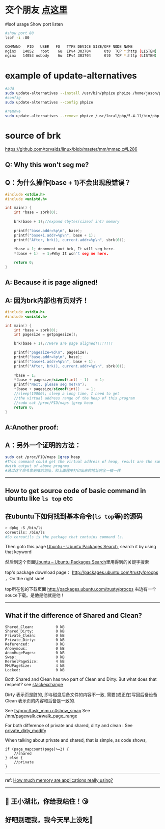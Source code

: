 
# 交个朋友 [点这里](https://github.com/JasonSunan/frendsMaking/issues)

#lsof usage
Show port listen
```bash
#show port 80
lsof -i :80

COMMAND   PID   USER   FD   TYPE DEVICE SIZE/OFF NODE NAME
nginx   14052   root    6u  IPv4 303704      0t0  TCP *:http (LISTEN)
nginx   14053 nobody    6u  IPv4 303704      0t0  TCP *:http (LISTEN)


```

# example of update-alternatives 
```bash
#add 
sudo update-alternatives --install /usr/bin/phpize phpize /home/jason/php/5.4.11/bin/phpize 1 
#config
sudo update-alternatives --config phpize

#remove
sudo update-alternatives --remove phpize /usr/local/php/5.4.11/bin/php-phpize
```

# source of brk
https://github.com/torvalds/linux/blob/master/mm/mmap.c#L286
## Q: Why this won't seg me?
## Q：为什么操作(base + 1)不会出现段错误？
```c
#include <stdio.h>
#include <unistd.h>

int main() {
    int *base = sbrk(0);
        
    brk(base + 1);//expand 4bytes(sizeof int) memory 
                                                                        
    printf("base.addr=%p\n", base);
    printf("base+1.addr=%p\n", base + 1); 
    printf("After, brk(), current.addr=%p\n", sbrk(0));
    
    *base = 1; #comment out brk, It will seg here.
    *(base + 1)  = 1;#Why It won't seg me here.

    return 0;
}
```

## A: Because it is page aligned!
## A: 因为brk内部也有页对齐！

```C
#include <stdio.h>
#include <unistd.h>

int main() {
    int *base = sbrk(0);
    int pagesize = getpagesize();

    brk(base + 1);//Here are page aligned!!!!!!!!                       

    printf("pagesize=%d\n", pagesize);
    printf("base.addr=%p\n", base);
    printf("base+1.addr=%p\n", base + 1); 
    printf("After, brk(), current.addr=%p\n", sbrk(0));
    
    *base = 1;
    *(base + pagesize/sizeof(int) - 1)   = 1;
    printf("Next, please seg me!\n");
    *(base + pagesize/sizeof(int))   = 1;
    //sleep(10000); sleep a long time, I need to get
    //the virtual address range of the heap of this program
    //sudo cat /proc/PID/maps |grep heap
    return 0;
}

```
## A:Another proof:
## A：另外一个证明的方法：

```bash
sudo cat /proc/PID/maps |grep heap
#This command could get the virtual address of heap, result are the same
#with output of above progrma 
#通过这个命令拿到堆的地址，和上面程序打印出来的地址完全一模一样
```
---
## How to get source code of basic command in ubuntu like ```ls top``` etc
## 在ubuntu下如何找到基本命令(```ls top```等)的源码
```bash
> dpkg -S /bin/ls
coreutils: /bin/ls
#So coreutils is the package that contains command ls.
```
Then goto this page [Ubuntu – Ubuntu Packages Search](http://packages.ubuntu.com/), search it by using that keyword

然后到这个页面[Ubuntu – Ubuntu Packages Search](http://packages.ubuntu.com/)里用得到的关键字搜索

top's package download page： http://packages.ubuntu.com/trusty/procps ，On the right side!

top所在包的下载页面 http://packages.ubuntu.com/trusty/procps 右边有一个souce下载。是他是他就是他！

---

## What if the difference of Shared and Clean?
```
Shared_Clean:          0 kB
Shared_Dirty:          0 kB
Private_Clean:         0 kB
Private_Dirty:         0 kB
Referenced:            0 kB
Anonymous:             0 kB
AnonHugePages:         0 kB
Swap:                  0 kB
KernelPageSize:        4 kB
MMUPageSize:           4 kB
Locked:                0 kB
```
Both Shared and Clean has two part of Clean and Dirty. But what does that respent?
see [stackexchange](http://unix.stackexchange.com/questions/33381/getting-information-about-a-process-memory-usage-from-proc-pid-smaps)

Dirty 表示页是脏的, 即与磁盘后备文件的内容不一致, 需要(或正在)写回后备设备
Clean 表示页的内容和后备是一致的.

See [fs/proc/task_mmu.c#show_smap](https://github.com/torvalds/linux/blob/v3.18/fs/proc/task_mmu.c#L587)
See [/mm/pagewalk.c#walk_page_range](https://github.com/torvalds/linux/blob/v3.18/mm/pagewalk.c#L167)

For both difference of private and shared, dirty and clean :
See [private_dirty_modify](https://github.com/torvalds/linux/blob/v3.18/fs/proc/task_mmu.c#L496)

When talking about private and shared, that is simple, as code shows, 
```
if (page_mapcount(page)>=2) {
    //shared
} else {
    //private
}
```
---

ref: [How much memory are applications really using?](http://www.eqware.net/Articles/CapturingProcessMemoryUsageUnderLinux/)

---

## :tiger: 王小湖北，你给我站住！:kissing_heart: 

## 好吧别理我，我今天早上没吃:pill: 






